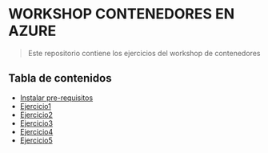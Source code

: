 # WORKSHOP CONTENEDORES EN AZURE

> Este repositorio contiene los ejercicios del workshop de contenedores


## Tabla de contenidos

>

- [Instalar pre-requisitos](prerequisitos/README.md)
- [Ejercicio1](ejercicio1/README.md)
- [Ejercicio2](ejercicio2/README.md)
- [Ejercicio3](#exe3)
- [Ejercicio4](#exe4)
- [Ejercicio5](#exe5)
